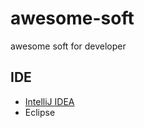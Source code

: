 # awesome-soft
awesome soft for developer

## IDE
- [IntelliJ IDEA](https://www.jetbrains.com/idea/download/#section=windows)
- Eclipse
